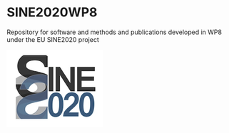 # SINE2020WP8
Repository for software and methods and publications developed in WP8 under the EU SINE2020 project

![SINE logo](images/SINE2020.png)

